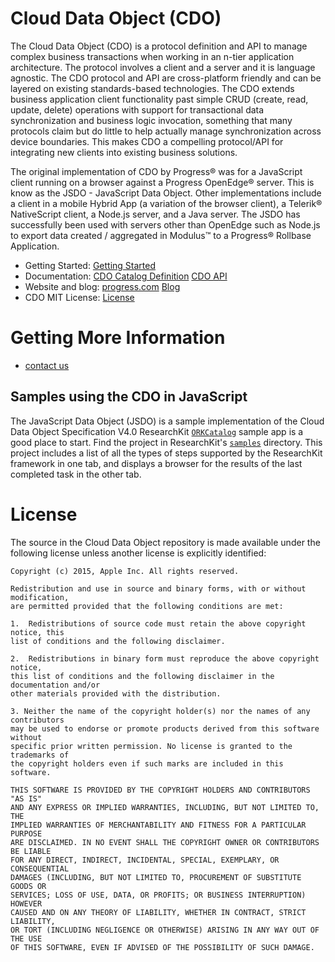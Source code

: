
Cloud Data Object (CDO)
===========

The Cloud Data Object (CDO) is a protocol definition and API to manage complex business transactions when working in an n-tier application architecture. The protocol involves a client and a server and it is language agnostic. The CDO protocol and API are cross-platform friendly and can be layered on existing standards-based technologies. The CDO  extends business application client functionality past simple CRUD (create, read, update, delete) operations with support for transactional data synchronization and business logic invocation, something that many protocols claim but do little to help actually manage synchronization across device boundaries. This makes CDO a compelling protocol/API for integrating new clients into existing business solutions.

The original implementation of CDO by Progress® was for a JavaScript client running on a browser against a Progress OpenEdge® server. This is know as the JSDO - JavaScript Data Object. Other implementations include a client in a mobile Hybrid App (a variation of the browser client), a Telerik® NativeScript client, a Node.js server, and a Java server. The JSDO has successfully been used with servers other than OpenEdge such as Node.js to export data created / aggregated in Modulus™ to a Progress® Rollbase Application.

* Getting Started:  [Getting Started](#gettingstarted)
* Documentation:    [CDO Catalog Definition](http://progress.github.io/docs/cdo/Overview/catalog.html)
                    [CDO API](http://progress.github.io/docs/cdo/api.html)
* Website and blog: [progress.com](http://progress.github.io/cdo/index.html)
                    [Blog](http://progress.github.io/cdo/blog.html)
* CDO MIT License:  [License](#license)



Getting More Information
========================

* [contact us](https://www.progress.com/)



Samples using the CDO in JavaScript
-----------------------------

The JavaScript Data Object (JSDO) is a sample implementation of the Cloud Data Object Specification V4.0
ResearchKit [`ORKCatalog`](samples/ORKCatalog) sample app is a
good place to start. Find the project in ResearchKit's
[`samples`](samples) directory. This project includes a list of all
the types of steps supported by the ResearchKit framework in one tab, and displays a
browser for the results of the last completed task in the other tab.



License<a name="license"></a>
=======

The source in the Cloud Data Object repository is made available under the
following license unless another license is explicitly identified:

``` (UPDATE NECESSARY)
Copyright (c) 2015, Apple Inc. All rights reserved.
 
Redistribution and use in source and binary forms, with or without modification,
are permitted provided that the following conditions are met:
 
1.  Redistributions of source code must retain the above copyright notice, this
list of conditions and the following disclaimer.
 
2.  Redistributions in binary form must reproduce the above copyright notice,
this list of conditions and the following disclaimer in the documentation and/or
other materials provided with the distribution.
 
3. Neither the name of the copyright holder(s) nor the names of any contributors
may be used to endorse or promote products derived from this software without
specific prior written permission. No license is granted to the trademarks of
the copyright holders even if such marks are included in this software.
 
THIS SOFTWARE IS PROVIDED BY THE COPYRIGHT HOLDERS AND CONTRIBUTORS "AS IS"
AND ANY EXPRESS OR IMPLIED WARRANTIES, INCLUDING, BUT NOT LIMITED TO, THE
IMPLIED WARRANTIES OF MERCHANTABILITY AND FITNESS FOR A PARTICULAR PURPOSE
ARE DISCLAIMED. IN NO EVENT SHALL THE COPYRIGHT OWNER OR CONTRIBUTORS BE LIABLE
FOR ANY DIRECT, INDIRECT, INCIDENTAL, SPECIAL, EXEMPLARY, OR CONSEQUENTIAL
DAMAGES (INCLUDING, BUT NOT LIMITED TO, PROCUREMENT OF SUBSTITUTE GOODS OR
SERVICES; LOSS OF USE, DATA, OR PROFITS; OR BUSINESS INTERRUPTION) HOWEVER
CAUSED AND ON ANY THEORY OF LIABILITY, WHETHER IN CONTRACT, STRICT LIABILITY,
OR TORT (INCLUDING NEGLIGENCE OR OTHERWISE) ARISING IN ANY WAY OUT OF THE USE
OF THIS SOFTWARE, EVEN IF ADVISED OF THE POSSIBILITY OF SUCH DAMAGE.
```
